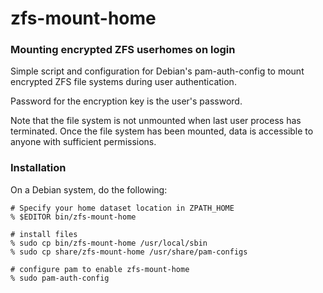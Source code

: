 zfs-mount-home
==============

### Mounting encrypted ZFS userhomes on login

Simple script and configuration for Debian's pam-auth-config to mount
encrypted ZFS file systems during user authentication.

Password for the encryption key is the user's password.

Note that the file system is not unmounted when last user process has
terminated. Once the file system has been mounted, data is accessible
to anyone with sufficient permissions.

### Installation

On a Debian system, do the following:

    # Specify your home dataset location in ZPATH_HOME
    % $EDITOR bin/zfs-mount-home

    # install files
    % sudo cp bin/zfs-mount-home /usr/local/sbin
    % sudo cp share/zfs-mount-home /usr/share/pam-configs

    # configure pam to enable zfs-mount-home
    % sudo pam-auth-config
